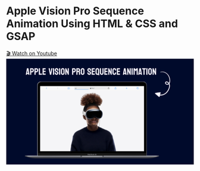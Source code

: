 # Apple Vision Pro Sequence Animation Using HTML & CSS and GSAP

[🎬 Watch on Youtube](https://youtu.be/uqKCmw4rtXw)
![thumbnail](thumbnail.png)
